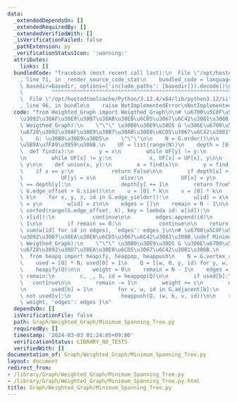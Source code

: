 ```yaml
---
data:
  _extendedDependsOn: []
  _extendedRequiredBy: []
  _extendedVerifiedWith: []
  _isVerificationFailed: false
  _pathExtension: py
  _verificationStatusIcon: ':warning:'
  attributes:
    links: []
  bundledCode: "Traceback (most recent call last):\n  File \"/opt/hostedtoolcache/Python/3.12.4/x64/lib/python3.12/site-packages/onlinejudge_verify/documentation/build.py\"\
    , line 71, in _render_source_code_stat\n    bundled_code = language.bundle(stat.path,\
    \ basedir=basedir, options={'include_paths': [basedir]}).decode()\n          \
    \         ^^^^^^^^^^^^^^^^^^^^^^^^^^^^^^^^^^^^^^^^^^^^^^^^^^^^^^^^^^^^^^^^^^^^^^^^^^^^^^^^^\n\
    \  File \"/opt/hostedtoolcache/Python/3.12.4/x64/lib/python3.12/site-packages/onlinejudge_verify/languages/python.py\"\
    , line 96, in bundle\n    raise NotImplementedError\nNotImplementedError\n"
  code: "from Weighted_Graph import Weigthed_Graph\n\n# \u6700\u5C0F\u5168\u57DF\u6728\
    \u3092\u30AF\u30E9\u30B7\u30AB\u30EB\u6CD5\u3067\u6C42\u3081\u308B.\ndef Minimum_Spanning_Tree_by_Kruskal(G:\
    \ Weigthed_Graph):\n    \"\"\" \u30B0\u30E9\u30D5 G \u306E\u6700\u5C0F\u5168\u57DF\
    \u6728\u3092\u30AF\u30E9\u30B7\u30AB\u30EB\u6CD5\u3067\u6C42\u3081\u308B.\n\n\
    \    G: \u30B0\u30E9\u30D5\n    \"\"\"\n\n    N = G.order()\n\n    #Union-Find\u3092\
    \u5B9A\u7FA9\u3059\u308B.\n    UF = list(range(N))\n    depth = [0] * N\n\n  \
    \  def find(x):\n        y = x\n        while UF[y] != y:\n            y = UF[y]\n\
    \n        while UF[x] != y:\n            x, UF[x] = UF[x], y\n\n        return\
    \ y\n\n    def union(x, y):\n        x = find(x)\n        y = find(y)\n\n    \
    \    if x == y:\n            return False\n\n        if depth[x] > depth[y]:\n\
    \            UF[y] = x\n        else:\n            UF[x] = y\n            if depth[x]\
    \ == depth[y]:\n                depth[y] += 1\n        return True\n\n    k =\
    \ G.edge_offset + G.size()\n\n    u = [0] * k\n    v = [0] * k\n    w = [0] *\
    \ k\n    for x, y, z, id in G.edge_yielder():\n        u[id] = x\n        v[id]\
    \ = y\n        w[id] = z\n\n    edges = []\n    remain = N - 1\n\n    for id in\
    \ sorted(range(G.edge_offset, k), key = lambda id: w[id]):\n        if not union(u[id],\
    \ v[id]):\n            continue\n\n        edges.append(id)\n        remain -=\
    \ 1\n\n        if remain == 0:\n            continue\n\n    return { 'weight':\
    \ sum(w[id] for id in edges), 'edges': edges }\n\n# \u6700\u5C0F\u5168\u57DF\u6728\
    \u3092\u30D7\u30EA\u30E0\u6CD5\u3067\u6C42\u3081\u308B.\ndef Minimum_Spanning_Tree_by_Prim(G:\
    \ Weigthed_Graph):\n    \"\"\" \u30B0\u30E9\u30D5 G \u306E\u6700\u5C0F\u5168\u57DF\
    \u6728\u3092\u30D7\u30EA\u30E0\u6CD5\u3067\u6C42\u3081\u308B.\n    \"\"\"\n  \
    \  from heapq import heapify, heappop, heappush\n    N = G.vertex_count()\n\n\
    \    used = [0] * N; used[0] = 1\n    Q = [(w, 0, y, id) for y, w, id in G.adjacent[0]]\n\
    \    heapify(Q)\n\n    weight = 0\n    remain = N - 1\n    edges = []\n\n    while\
    \ remain:\n        c, _, b, id = heappop(Q)\n\n        if used[b]:\n         \
    \   continue\n\n        remain -= 1\n        weight += c\n        edges.append(id)\n\
    \n        used[b] = 1\n        for v, w, id in G.adjacent[b]:\n            if\
    \ not used[v]:\n                heappush(Q, (w, b, v, id))\n\n    return { 'weight':\
    \ weight, 'edges': edges }\n"
  dependsOn: []
  isVerificationFile: false
  path: Graph/Weighted_Graph/Minimum_Spanning_Tree.py
  requiredBy: []
  timestamp: '2024-03-03 01:24:05+09:00'
  verificationStatus: LIBRARY_NO_TESTS
  verifiedWith: []
documentation_of: Graph/Weighted_Graph/Minimum_Spanning_Tree.py
layout: document
redirect_from:
- /library/Graph/Weighted_Graph/Minimum_Spanning_Tree.py
- /library/Graph/Weighted_Graph/Minimum_Spanning_Tree.py.html
title: Graph/Weighted_Graph/Minimum_Spanning_Tree.py
---
```

